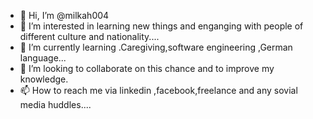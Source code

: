 - 👋 Hi, I’m @milkah004
- 👀 I’m interested in learning new things and enganging with people of different culture and nationality....
- 🌱 I’m currently learning .Caregiving,software engineering ,German language...
- 💞️ I’m looking to collaborate on this chance and to improve my knowledge.
- 📫 How to reach me via linkedin ,facebook,freelance and any sovial media huddles....

<!---
milkah004/milkah004 is a ✨ special ✨ repository because its `README.md` (this file) appears on your GitHub profile.
You can click the Preview link to take a look at your changes.
--->
